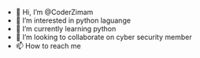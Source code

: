 - 👋 Hi, I’m @CoderZimam
- 👀 I’m interested in python laguange
- 🌱 I’m currently learning python
- 💞️ I’m looking to collaborate on cyber security member
- 📫 How to reach me 

<!---
CoderZimam/CoderZimam is a ✨ special ✨ repository because its `README.md` (this file) appears on your GitHub profile.
You can click the Preview link to take a look at your changes.
--->
